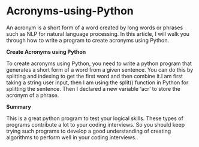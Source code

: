 # Acronyms-using-Python

An acronym is a short form of a word created by long words or phrases such as NLP for natural language processing. In this article, I will walk you through how to write a program to create acronyms using Python.

   **Create Acronyms using Python**
   
To create acronyms using Python, you need to write a python program that generates a short form of a word from a given sentence. You can do this by splitting and indexing to get the first word and then combine it.I am first taking a string user input, then I am using the split() function in Python for splitting the sentence. Then I declared a new variable ‘acr’ to store the acronym of a phrase.

   **Summary**
   
This is a great python program to test your logical skills. These types of programs contribute a lot to your coding interviews. So you should keep trying such programs to develop a good understanding of creating algorithms to perform well in your coding interviews..
